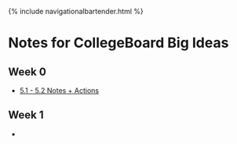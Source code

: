 {% include navigationalbartender.html %}

# Notes for CollegeBoard Big Ideas

## Week 0

- [5.1 - 5.2 Notes + Actions](https://jason012.github.io/jasonott-csp3/notes/5idea12)

## Week 1

- 

